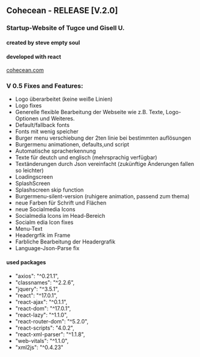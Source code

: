 ## Cohecean - RELEASE [V.2.0]
### Startup-Website of Tugce und Gisell U.
#### created by steve empty soul
#### developed with react

[cohecean.com](https://www.cohecean.com)


### V 0.5 Fixes and Features:
- Logo überarbeitet (keine weiße Linien)
- Logo fixes
- Generelle flexible Bearbeitung der Webseite wie z.B. Texte, Logo-Optionen und Weiteres.
- Default/fallback fonts
- Fonts mit wenig speicher
- Burger menu verschiebung der 2ten linie bei bestimmten auflösungen
- Burgermenu animationen, defaults,und script
- Automatische spracherkennung
- Texte für deutch und englisch (mehrsprachig verfügbar)
- Textänderungen durch Json vereinfacht (zukünftige Änderungen fallen so leichter)
- Loadingscreen
- SplashScreen
- Splashscreen skip function
- Burgermenu-silent-version (ruhigere animation, passend zum thema)
- neue Farben für Schrift und Flächen
- neue Socialmedia Icons
- Socialmedia Icons im Head-Bereich
- Socialm edia Icon fixes
- Menu-Text
- Headergrfik im Frame
- Farbliche Bearbeitung der Headergrafik
- Language-Json-Parse fix




#### used packages
- "axios": "^0.21.1",
- "classnames": "^2.2.6",
- "jquery": "^3.5.1",
- "react": "^17.0.1",
- "react-ajax": "^0.1.1",
- "react-dom": "^17.0.1",
- "react-lazy": "^1.1.0",
- "react-router-dom": "^5.2.0",
- "react-scripts": "4.0.2",
- "react-xml-parser": "^1.1.8",
- "web-vitals": "^1.1.0",
- "xml2js": "^0.4.23"
